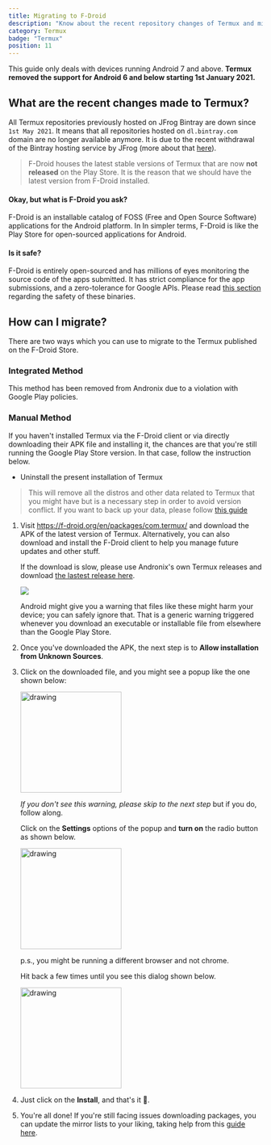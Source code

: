 ```yaml
---
title: Migrating to F-Droid
description: "Know about the recent repository changes of Termux and migration from Google Play Store to F-Droid."
category: Termux
badge: "Termux"
position: 11
---
```


<alert type="warning">This guide only deals with devices running Android 7 and above. **Termux removed the support for
Android 6 and below starting 1st January 2021.**</alert>


## What are the recent changes made to Termux?

All Termux repositories previously hosted on JFrog Bintray are down since `1st May 2021`. It means that all repositories
hosted on `dl.bintray.com` domain are no longer available anymore. It is due to the recent withdrawal of the Bintray
hosting service by JFrog (more about
that [here](https://jfrog.com/blog/into-the-sunset-bintray-jcenter-gocenter-and-chartcenter/)).


> F-Droid houses the latest stable versions of Termux that are now **not released** on the Play Store. It is the reason that we should have the latest version from F-Droid installed.

#### Okay, but what is **F-Droid** you ask?

F-Droid is an installable catalog of FOSS (Free and Open Source Software) applications for the Android platform. In In
simpler terms, F-Droid is like the Play Store for open-sourced applications for Android.

#### Is it safe?

F-Droid is entirely open-sourced and has millions of eyes monitoring the source code of the apps submitted. It has
strict compliance for the app submissions, and a zero-tolerance for Google APIs. Please read [this section](/security/termux) regarding the safety of these binaries.

## How can I migrate?

There are two ways which you can use to migrate to the Termux published on the F-Droid Store.

### Integrated Method


<alert type="warning">This method has been removed from Andronix due to a violation with Google Play policies.</alert>


### Manual Method
If you haven't installed Termux via the F-Droid client or via directly downloading their APK file and installing it, the
chances are that you're still running the Google Play Store version. In that case, follow the instruction below.

* Uninstall the present installation of Termux

> This will remove all the distros and other data related to Termux that you might have but is a necessary step in order to avoid version conflict. If you want to back up your data, please follow [this guide](https://wiki.termux.com/wiki/Backing_up_Termux)

1. Visit https://f-droid.org/en/packages/com.termux/ and download the APK of the latest version of Termux.
   Alternatively, you can also download and install the F-Droid client to help you manage future updates and other
   stuff.


    <alert type="info">If the download is slow, please use Andronix's own Termux releases and download [the lastest release here](https://github.com/AndronixApp/termux-releases/blob/main/Releases/Termux_118/com.termux_118.apk?raw=true).</alert>

    <img src="https://media3.giphy.com/media/uDnGcPkWLNk9jAa4jD/giphy.gif?cid=5e2148861a099ac679dd9f40900f53f5286a8a0fd71ff82e&rid=giphy.gif&ct=g" />

   <alert type="warning">Android might give you a warning that files like these might harm your device; you can safely
   ignore that. That is a generic warning triggered whenever you download an executable or installable file from
   elsewhere than the Google Play Store.</alert>


2. Once you've downloaded the APK, the next step is to **Allow installation from Unknown Sources**.

3. Click on the downloaded file, and you might see a popup like the one shown below:

    <img src="/images/unknown_sources.png" alt="drawing" width="200"/>

   _If you don't see this warning, please skip to the next step_ but if you do, follow along.

   Click on the **Settings** options of the popup and **turn on** the radio button as shown below.

    <img src="/images/allow_unknown_sources_radio.png" alt="drawing" width="200"/>

   p.s., you might be running a different browser and not chrome.

   Hit back a few times until you see this dialog shown below.

    <img src="/images/install_termux.png" alt="drawing" width="200"/>

4. Just click on the **Install**, and that's it 🎉.

3. You're all done! If you're still facing issues downloading packages, you can update the mirror lists to your liking,
   taking help from this [guide here](https://github.com/termux/termux-app/issues/2067).





